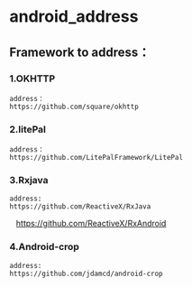 # android_address

## Framework to address：
### 1.OKHTTP
    address：
    https://github.com/square/okhttp
   
### 2.litePal
    address：
    https://github.com/LitePalFramework/LitePal
  
### 3.Rxjava
    address:
    https://github.com/ReactiveX/RxJava
    https://github.com/ReactiveX/RxAndroid 
    
### 4.Android-crop
    address:
    https://github.com/jdamcd/android-crop
